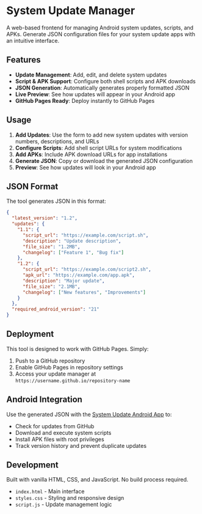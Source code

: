 # System Update Manager

A web-based frontend for managing Android system updates, scripts, and APKs. Generate JSON configuration files for your system update apps with an intuitive interface.

## Features

- **Update Management**: Add, edit, and delete system updates
- **Script & APK Support**: Configure both shell scripts and APK downloads
- **JSON Generation**: Automatically generates properly formatted JSON
- **Live Preview**: See how updates will appear in your Android app
- **GitHub Pages Ready**: Deploy instantly to GitHub Pages

## Usage

1. **Add Updates**: Use the form to add new system updates with version numbers, descriptions, and URLs
2. **Configure Scripts**: Add shell script URLs for system modifications
3. **Add APKs**: Include APK download URLs for app installations
4. **Generate JSON**: Copy or download the generated JSON configuration
5. **Preview**: See how updates will look in your Android app

## JSON Format

The tool generates JSON in this format:

```json
{
  "latest_version": "1.2",
  "updates": {
    "1.1": {
      "script_url": "https://example.com/script.sh",
      "description": "Update description",
      "file_size": "1.2MB",
      "changelog": ["Feature 1", "Bug fix"]
    },
    "1.2": {
      "script_url": "https://example.com/script2.sh",
      "apk_url": "https://example.com/app.apk",
      "description": "Major update",
      "file_size": "2.1MB",
      "changelog": ["New features", "Improvements"]
    }
  },
  "required_android_version": "21"
}
```

## Deployment

This tool is designed to work with GitHub Pages. Simply:

1. Push to a GitHub repository
2. Enable GitHub Pages in repository settings
3. Access your update manager at `https://username.github.io/repository-name`

## Android Integration

Use the generated JSON with the [System Update Android App](https://github.com/your-repo/system-update-app) to:

- Check for updates from GitHub
- Download and execute system scripts
- Install APK files with root privileges
- Track version history and prevent duplicate updates

## Development

Built with vanilla HTML, CSS, and JavaScript. No build process required.

- `index.html` - Main interface
- `styles.css` - Styling and responsive design
- `script.js` - Update management logic
